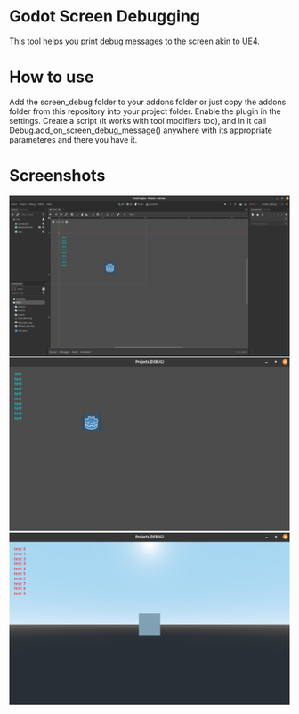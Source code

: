 # Godot Screen Debugging

This tool helps you print debug messages to the screen akin to UE4.

# How to use

Add the screen_debug folder to your addons folder or just copy the addons folder from this repository into your project folder. Enable the plugin in the settings. Create a script (it works with tool modifiers too), and in it call Debug.add_on_screen_debug_message() anywhere with its appropriate parameteres and there you have it.

# Screenshots
![text](https://github.com/hman278/godot_screen_debug/blob/master/editorscreen.png?raw=true)
![text](https://github.com/hman278/godot_screen_debug/blob/master/2dscreen.png?raw=true)
![text](https://github.com/hman278/godot_screen_debug/blob/master/3dscreen.png?raw=true)
